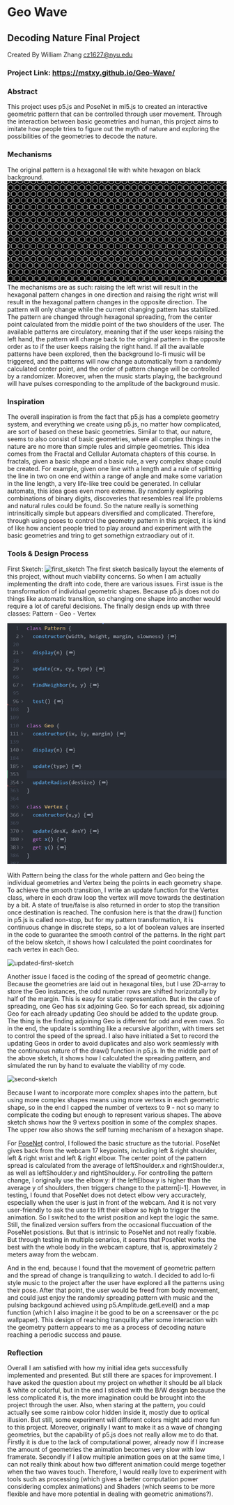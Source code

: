 # Geo Wave
## Decoding Nature Final Project
Created By William Zhang [cz1627@nyu.edu](cz1627@nyu.edu)

### Project Link: https://mstxy.github.io/Geo-Wave/

### Abstract 
This project uses p5.js and PoseNet in ml5.js to created an interactive geometric pattern that can be controlled through user movement. Through the interaction between basic geometries and human, this project aims to imitate how people tries to figure out the myth of nature and exploring the possibilities of the geometries to decode the nature. 

### Mechanisms
The original pattern is a hexagonal tile with white hexagon on black background. 
![pattern_0](doc/pattern_0.png)
The mechanisms are as such: raising the left wrist will result in the hexagonal pattern changes in one direction and raising the right wrist will result in the hexagonal pattern changes in the opposite direction. The pattern will only change while the current changing pattern has stabilized. The pattern are changed through hexagonal spreading, from the center point calculated from the middle point of the two shoulders of the user. The available patterns are circulatory, meaning that if the user keeps raising the left hand, the pattern will change back to the original pattern in the opposite order as to if the user keeps raising the right hand. If all the available patterns have been explored, then the background lo-fi music will be triggered, and the patterns will now change automatically from a randomly calculated center point, and the order of pattern change will be controlled by a randomizer. Moreover, when the music starts playing, the background will have pulses corresponding to the amplitude of the background music.

### Inspiration
The overall inspiration is from the fact that p5.js has a complete geometry system, and everything we create using p5.js, no matter how complicated, are sort of based on these basic geometries. Similar to that, our nature, seems to also consist of basic geometries, where all complex things in the nature are no more than simple rules and simple geometries. This idea comes from the Fractal and Cellular Automata chapters of this course. In fractals, given a basic shape and a basic rule, a very complex shape could be created. For example, given one line with a length and a rule of splitting the line in two on one end within a range of angle and make some variation in the line length, a very life-like tree could be generated. In cellular automata, this idea goes even more extreme. By randomly exploring combinations of binary digits, discoveries that resembles real life problems and natural rules could be found. So the nature really is something intrinsitically simple but appears diversified and complicated. Therefore, through using poses to control the geometry pattern in this project, it is kind of like how ancient people tried to play around and experiment with the basic geometries and tring to get somethign extraodiary out of it.

### Tools & Design Process
First Sketch: 
![first_sketch](doc/draft.jpg)
The first sketch basically layout the elements of this project, without much viability concerns. So when I am actually implementing the draft into code, there are various issues. First issue is the transformation of individual geometric shapes. Because p5.js does not do things like automatic transition, so changing one shape into another would require a lot of careful decisions. The finally design ends up with three classes: Pattern - Geo - Vertex

![pattern_code](doc/pattern_code.png)

With Pattern being the class for the whole pattern and Geo being the individual geometries and Vertex being the points in each geometry shape. To achieve the smooth transition, I write an update function for the Vertex class, where in each draw loop the vertex will move towards the destination by a bit. A state of true/false is also returned in order to stop the transition once destination is reached. The confusion here is that the draw() function in p5.js is called non-stop, but for my pattern transformation, it is continuous change in discrete steps, so a lot of boolean values are inserted in the code to guarantee the smooth control of the patterns. In the right part of the below sketch, it shows how I calculated the point coordinates for each vertex in each Geo.

![updated-first-sketch](doc/sketch_1.jpg)

Another issue I faced is the coding of the spread of geometric change. Because the geometries are laid out in hexagonal tiles, but I use 2D-array to store the Geo instances, the odd number rows are shifted horizontally by half of the margin. This is easy for static representation. But in the case of spreading, one Geo has six adjoining Geo. So for each spread, six adjoining Geo for each already updating Geo should be added to the update group. The thing is the finding adjoining Geo is different for odd and even rows. So in the end, the update is somthing like a recursive algorithm, with timers set to control the speed of the spread. I also have initiated a Set to record the updating Geos in order to avoid duplicates and also work seamlessly with the continuous nature of the draw() function in p5.js. In the middle part of the above sketch, it shows how I calculated the spreading pattern, and simulated the run by hand to evaluate the viability of my code.

![second-sketch](doc/sketch_2.jpg)

Because I want to incorporate more complex shapes into the pattern, but using more complex shapes means using more vertexs in each geometric shape, so in the end I capped the number of vertexs to 9 - not so many to complicate the coding but enough to represent various shapes. The above sketch shows how the 9 vertexs position in some of the complex shapes. The upper row also shows the self turning mechanism of a hexagon shape.

For [PoseNet](https://learn.ml5js.org/#/reference/posenet) control, I followed the basic structure as the tutorial. PoseNet gives back from the webcam 17 keypoints, including left & right shoulder, left & right wrist and left & right elbow. The center point of the pattern spread is calculated from the average of leftShoulder.x and rightShoulder.x, as well as leftShoulder.y and rightShoulder.y. For controlling the pattern change, I originally use the elbow.y: if the leftElbow.y is higher than the average y of shoulders, then triggers change to the pattern\[i-1]. However, in testing, I found that PoseNet does not detect elbow very accuractely, especially when the user is just in front of the webcam. And it is not very user-friendly to ask the user to lift their elbow so high to trigger the animation. So I switched to the wrist position and kept the logic the same. Still, the finalized version suffers from the occasional fluccuation of the PoseNet posistions. But that is intrinsic to PoseNet and not really fixable. But through testing in multiple senarios, it seems that PoseNet works the best with the whole body in the webcam capture, that is, approximately 2 meters away from the webcam.

And in the end, because I found that the movement of geometric pattern and the spread of change is tranquilizing to watch. I decided to add lo-fi style music to the project after the user have explored all the patterns using their pose. After that point, the user would be freed from body movement, and could just enjoy the randomly spreading pattern with music and the pulsing backgound achieved using p5.Amplitude.getLevel() and a map function (which I also imagine it be good to be on a screensaver or the pc wallpaper). This design of reaching tranquility after some interaction with the geometry pattern appears to me as a process of decoding nature reaching a periodic success and pause. 

### Reflection 
Overall I am satisfied with how my initial idea gets successfully implemented and presented. But still there are spaces for improvement. I have asked the question about my project on whether it should be all black & white or colorful, but in the end I sticked with the B/W design because the less complicated it is, the more imagination could be brought into the project through the user. Also, when staring at the pattern, you could actually see some rainbow color hidden inside it, mostly due to optical illusion. But still, some experiment will different colors might add more fun to this project.
Moreover, originally I want to make it as a wave of changing geometries, but the capability of p5.js does not really allow me to do that. Firstly it is due to the lack of computational power, already now if I increase the amount of geometries the animation becomes very slow with low framerate. Secondly if I allow multiple animation goes on at the same time, I can not really think about how two different animation could merge together when the two waves touch. Therefore, I would really love to experiment with tools such as processing (which gives a better computation power considering complex animations) and Shaders (which seems to be more flexible and have more potential in dealing with geometric animations?).
